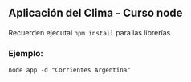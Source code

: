 ## Aplicación del Clima - Curso node


Recuerden ejecutal ``` npm install ``` para las librerías

### Ejemplo:
```
node app -d "Corrientes Argentina"
```
